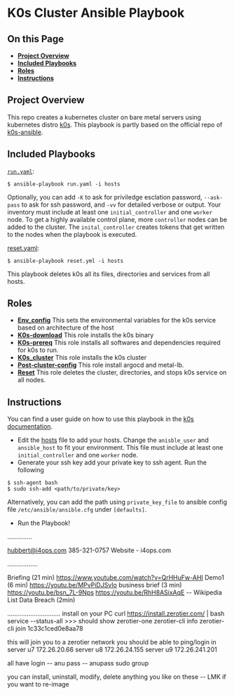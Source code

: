 # K0s Cluster Ansible Playbook

## On this Page
- [**Project Overview**](#project)
- [**Included Playbooks**](#ip)
- [**Roles**](#roles)
- [**Instructions**](#instructions)

## Project Overview <a id='project'></a>
This repo creates a kubernetes cluster on bare metal servers using kubernetes distro [k0s](https://github.com/k0sproject/k0s).
This playbook is partly based on the official repo of [k0s-ansible](https://github.com/movd/k0s-ansible).

## Included Playbooks <a id='ip'></a>
[`run.yaml`](run.yaml):
```ShellSession
$ ansible-playbook run.yaml -i hosts
``` 
Optionally, you can add `-K` to ask for priviledge esclation password, `--ask-pass` to ask for ssh password, and `-vv` for detailed verbose or output.
Your inventory must include at least one `initial_controller` and one `worker` node. To get a highly available control plane, more `controller` nodes can be added to the cluster. The `inital_controller` creates tokens that get written to the nodes when the playbook is executed.

[reset.yaml](reset.yaml):
```ShellSession
$ ansible-playbook reset.yml -i hosts
```
This playbook deletes k0s all its files, directories and services from all hosts.

## Roles <a id='roles'></a>
* [**Env_config**](roles/env_config)
This sets the environmental variables for the k0s service based on architecture of the host
* [**K0s-download**](roles/k0s-download)
This role installs the k0s binary
* [**K0s-prereq**](roles/k0s-prereq)
This role installs all softwares and dependencies required for k0s to run.
* [**K0s_cluster**](roles/k0s_cluster)
This role installs the k0s cluster
* [**Post-cluster-config**](roles/post-cluster-config)
This role install argocd and metal-lb.
* [**Reset**](roles/reset)
This role deletes the cluster, directories, and stops k0s service on all nodes.

## Instructions <a id='instructions'></a>
You can find a user guide on how to use this playbook in the [k0s documentation](https://docs.k0sproject.io/main/examples/ansible-playbook/).
- Edit the [hosts](hosts) file to add your hosts. Change the `anisble_user` and `ansible_host` to fit your environment. This file must include at least one `initial_controller` and one `worker` node.
- Generate your ssh key add your private key to ssh agent. Run the following 
```ShellSession
$ ssh-agent bash
$ sudo ssh-add <path/to/private/key>
``` 
Alternatively, you can add the path using `private_key_file` to ansible config file `/etc/ansible/ansible.cfg` under `[defaults]`.
- Run the Playbook!


..............

hubbert@i4ops.com
385-321-0757
Website - i4ops.com

.................

Briefing (21 min) https://www.youtube.com/watch?v=QrHHuFw-AHI 
Demo1 (6 min) https://youtu.be/MPvPiDJSvIo 
business brief (3 min) https://youtu.be/bsn_7L-9Nps
https://youtu.be/RhH8ASixAqE -- Wikipedia List Data Breach (2min)

..............................
install on your PC
curl https://install.zerotier.com/ | bash
service --status-all   >>> should show zerotier-one
zerotier-cli info
zerotier-cli join 1c33c1ced0e8aa78

this will join you to a zerotier network
you should be able to ping/login in
server u7   172.26.20.66
server u8   172.26.24.155
server u9   172.26.241.201

all have login -- anu     pass -- anupass   sudo group

you can install, uninstall, modify, delete anything you like on these -- LMK if you want to re-image

